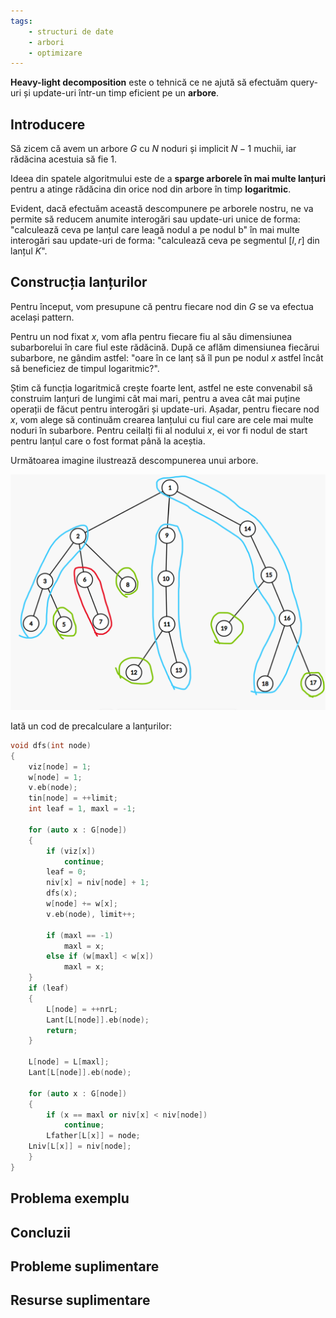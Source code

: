 ```yaml
---
tags:
    - structuri de date
    - arbori
    - optimizare
---
```


**Heavy-light decomposition** este o tehnică ce ne ajută să efectuăm query-uri și update-uri într-un timp eficient pe un **arbore**.

## Introducere

Să zicem că avem un arbore $G$ cu $N$ noduri și implicit $N-1$ muchii, iar rădăcina acestuia să fie $1$.

Ideea din spatele algoritmului este de a **sparge arborele în mai multe lanțuri** pentru a atinge rădăcina din orice nod din arbore în timp **logaritmic**. 

Evident, dacă efectuăm această descompunere pe arborele nostru, ne va permite să reducem anumite interogări sau update-uri unice de forma: "calculează ceva pe lanțul care leagă nodul a pe nodul b" în mai multe interogări sau update-uri de forma: "calculează ceva pe segmentul $[l,r]$ din lanțul $K$". 

## Construcția lanțurilor

Pentru început, vom presupune că pentru fiecare nod din $G$ se va efectua același pattern.

Pentru un nod fixat $x$, vom afla pentru fiecare fiu al său dimensiunea subarborelui în care fiul este rădăcină. După ce aflăm dimensiunea fiecărui subarbore, ne gândim astfel: "oare în ce lanț să îl pun pe nodul $x$ astfel încât să beneficiez de timpul logaritmic?".

Știm că funcția logaritmică crește foarte lent, astfel ne este convenabil să construim lanțuri de lungimi cât mai mari, pentru a avea cât mai puține operații de făcut pentru interogări și update-uri. Așadar, pentru fiecare nod $x$, vom alege să continuăm crearea lanțului cu fiul care are cele mai multe noduri în subarbore.
Pentru ceilalți fii al nodului $x$, ei vor fi nodul de start pentru lanțul care o fost format până la aceștia.

Următoarea imagine ilustrează descompunerea unui arbore.

![](../images/hld/paths.png)

Iată un cod de precalculare a lanțurilor: 

```cpp
void dfs(int node)
{
    viz[node] = 1;
    w[node] = 1;
    v.eb(node);
    tin[node] = ++limit;
    int leaf = 1, maxl = -1;

    for (auto x : G[node])
    {
        if (viz[x])
            continue;
        leaf = 0;
        niv[x] = niv[node] + 1;
        dfs(x);
        w[node] += w[x];
        v.eb(node), limit++;

        if (maxl == -1)
            maxl = x;
        else if (w[maxl] < w[x])
            maxl = x;
    }
    if (leaf)
    {
        L[node] = ++nrL;
        Lant[L[node]].eb(node);
        return;
    }

    L[node] = L[maxl];
    Lant[L[node]].eb(node);

    for (auto x : G[node])
    {
        if (x == maxl or niv[x] < niv[node])
            continue;
        Lfather[L[x]] = node;
    Lniv[L[x]] = niv[node];
    }
}                                                        


```


## Problema exemplu

## Concluzii

## Probleme suplimentare

## Resurse suplimentare